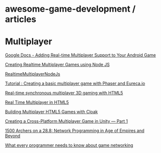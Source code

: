 # awesome-game-development / articles

# Multiplayer

[Google Docs -
Adding Real-time Multiplayer Support to Your Android Game](https://developers.google.com/games/services/android/realtimeMultiplayer)

[Creating Realtime Multiplayer Games using Node JS](http://onedayitwillmake.com/blog/2011/08/creating-realtime-multiplayer-games-using-node-js/)

[RealtimeMultiplayerNodeJs](https://github.com/onedayitwillmake/RealtimeMultiplayerNodeJs)

[Tutorial : Creating a basic multiplayer game with Phaser and Eureca.io](http://ezelia.com/2014/tutorial-creating-basic-multiplayer-game-phaser-eureca-io)

[Real-time synchronous multiplayer 3D gaming with HTML5 ](http://blog.artillery.com/2012/05/realtime-multiplayer-3d-gaming-html5.html)

[Real Time Multiplayer in HTML5](http://buildnewgames.com/real-time-multiplayer/)

[Building Multiplayer HTML5 Games with Cloak](http://bocoup.com/weblog/building-multiplayer-html5-games-with-cloak/)

[Creating a Cross-Platform Multiplayer Game in Unity — Part 1](http://www.raywenderlich.com/86040/creating-cross-platform-multiplayer-game-unity-part-1)

[1500 Archers on a 28.8: Network Programming in Age of Empires and Beyond](http://www.gamasutra.com/view/feature/3094/1500_archers_on_a_288_network_.php)

[What every programmer needs to know about game networking](http://gafferongames.com/networking-for-game-programmers/what-every-programmer-needs-to-know-about-game-networking/)
